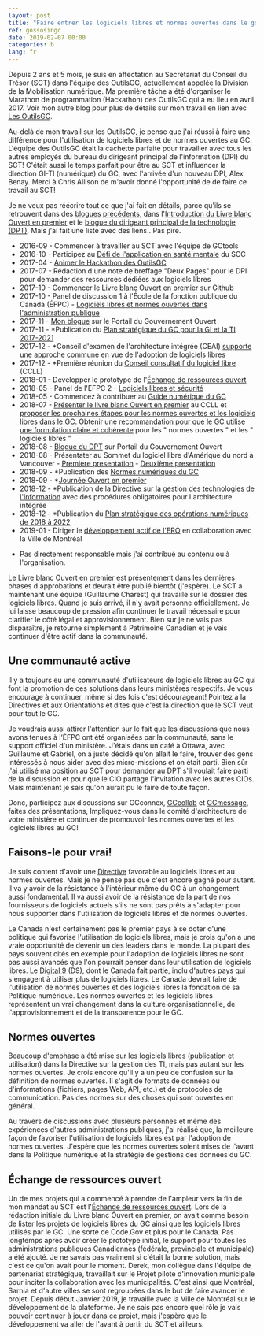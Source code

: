 ```yaml
---
layout: post
title: "Faire entrer les logiciels libres et normes ouvertes dans le gouvernement du Canada"
ref: gossosingc
date: 2019-02-07 00:00
categories: b
lang: fr
---
```


Depuis 2 ans et 5 mois, je suis en affectation au Secrétariat du Conseil du Trésor (SCT) dans l'équipe des OutilsGC, actuellement appelée la Division de la Mobilisation numérique. Ma première tâche a été d'organiser le Marathon de programmation (Hackathon) des OutilsGC qui a eu lieu en avril 2017. Voir mon autre blog pour plus de détails sur mon travail en lien avec [Les OutilsGC](../../../2019/02/06/Les-outilsgc.html).

Au-delà de mon travail sur les OutilsGC, je pense que j'ai réussi à faire une différence pour l'utilisation de logiciels libres et de normes ouvertes au GC. L'équipe des OutilsGC était la cachette parfaite pour travailler avec tous les autres employés du bureau du dirigeant principal de l'information (DPI) du SCT! C'était aussi le temps parfait pour être au SCT et influencer la direction GI-TI (numérique) du GC, avec l'arrivée d'un nouveau DPI, Alex Benay. Merci à Chris Allison de m'avoir donné l'opportunité de de faire ce travail au SCT!

Je ne veux pas réécrire tout ce que j'ai fait en détails, parce qu'ils se retrouvent dans des [blogues](https://smellems.github.io/b/2016/09/13/Developpement-engagement-communaut%C3%A9-logiciels-libres.html) [précédents](https://ouvert.canada.ca/fr/blogue/logiciels-libres-normes-ouvertes-au-gouvernement-du-canada), dans l'[Introduction du Livre blanc Ouvert en premier](https://github.com/canada-ca/Open_First_Whitepaper/blob/master/fr/1_Introduction.md) et le [blogue du dirigeant principal de la technologie (DPT)](https://ouvert.canada.ca/fr/blog/louverture-element-fondamental-dun-gouvernement-numerique). Mais j'ai fait une liste avec des liens.. Pas pire.

- 2016-09 - Commencer à travailler au SCT avec l'équipe de GCtools
- 2016-10 - Participez au [Défi de l'application en santé mentale](https://github.com/smellems/cscmhapp) du SCC
- 2017-04 - [Animer le Hackathon des OutilsGC](https://www.pscp.tv/GCcollab/)
- 2017-07 - Rédaction d'une note de breffage "Deux Pages" pour le DPI pour demander des ressources dédiées aux logiciels libres
- 2017-10 - Commencer le [Livre blanc Ouvert en premier](https://github.com/canada-ca/Open_First_Whitepaper) sur Github
- 2017-10 - Panel de discussion 1 à l'École de la fonction publique du Canada (ÉFPC) - [Logiciels libres et normes ouvertes dans l'administration publique](https://www.csps-efpc.gc.ca/events/oss/index-fra.aspx)
- 2017-11 - [Mon blogue](https://ouvert.canada.ca/fr/blogue/logiciels-libres-normes-ouvertes-au-gouvernement-du-canada) sur le Portail du Gouvernement Ouvert
- 2017-11 - *Publication du [Plan stratégique du GC pour la GI et la TI 2017-2021](https://www.canada.ca/fr/secretariat-conseil-tresor/services/technologie-information/plan-strategique-2017-2021.html)
- 2017-12 - *Conseil d'examen de l'architecture intégrée (CEAI) [supporte une approche commune](http://www.gcpedia.gc.ca/gcwiki/images/9/98/GC_EARB_2017-12-14_Record_of_Discussion.pdf) en vue de l'adoption de logiciels libres
- 2017-12 - *Première réunion du [Conseil consultatif du logiciel libre](https://github.com/canada-ca/OS-Advisory_Conseil-SO) (CCLL)
- 2018-01 - Développer le prototype de l'[Échange de ressources ouvert](https://canada-ca.github.io/ore-ero/accueil.html)
- 2018-05 - Panel de l'EFPC 2 - [Logiciels libres et sécurité](https://www.csps-efpc.gc.ca/events/ossas/index-fra.aspx)
- 2018-05 - Commencez à contribuer au [Guide numérique du GC](https://canada-ca.github.io/digital-playbook-guide-numerique/fr/apercu.html)
- 2018-07 - [Présenter le livre blanc Ouvert en premier](https://github.com/canada-ca/OS-Advisory_Conseil-SO/blob/master/en/Resources/Open_First_Whitepaper.md) au CCLL et [proposer les prochaines étapes pour les normes ouvertes et les logiciels libres dans le GC](https://github.com/canada-ca/OS-Advisory_Conseil-SO/blob/master/en/Resources/Open_Standards_OSS_GC.md). Obtenir une [recommandation pour que le GC utilise une formulation claire et cohérente](https://github.com/canada-ca/OS-Advisory_Conseil-SO/blob/master/fr/Rencontres/2018-07-18.md#normes-relatives-au-num%C3%A9rique) pour les " normes ouvertes " et les " logiciels libres "
- 2018-08 - [Blogue du DPT](https://ouvert.canada.ca/fr/blog/louverture-element-fondamental-dun-gouvernement-numerique) sur Portail du Gouvernement Ouvert
- 2018-08 - Présentater au Sommet du logiciel libre d'Amérique du nord à Vancouver - [Première presentation](https://events.linuxfoundation.org/wp-content/uploads/2017/11/BoF-Using-OSS-to-Build-the-Digital-Workspace-for-the-Government-of-Canada-S%C3%A9bastien-Lemay-Treasury-Board-of-Canada-Secretariat.pdf) - [Deuxième presentation](https://events.linuxfoundation.org/wp-content/uploads/2017/11/Open-Standards-and-Open-Source-Software-in-the-Government-of-Canada-S%C3%A9bastien-Lemay-Treasury-Board-of-Canada-Secretariat.pdf)
- 2018-09 - *Publication des [Normes numériques du GC](https://www.canada.ca/fr/gouvernement/fonctionpublique/modernisation/normes-numeriques-gouvernement-canada.html)
- 2018-09 - *[Journée Ouvert en premier](https://canada-ca.github.io/ofd-joep/fr/journee-ouvert-en-premier-agenda.html)
- 2018-12 - *Publication de la [Directive sur la gestion des technologies de l'information](https://www.tbs-sct.gc.ca/pol/doc-fra.aspx?id=15249#claC.2.3.8) avec des procédures obligatoires pour l'architecture intégrée
- 2018-12 - *Publication du [Plan stratégique des opérations numériques de 2018 à 2022](https://www.canada.ca/fr/gouvernement/systeme/gouvernement-numerique/plan-strategique-operations-numerique-2018-2022.html)
- 2019-01 - Diriger le [développement actif de l'ERO](https://github.com/canada-ca/ore-ero/projects/1) en collaboration avec la Ville de Montréal

* Pas directement responsable mais j'ai contribué au contenu ou à l'organisation.

Le Livre blanc Ouvert en premier est présentement dans les dernières phases d'approbations et devrait être publié bientôt (j'espère). Le SCT a maintenant une équipe (Guillaume Charest) qui travaille sur le dossier des logiciels libres. Quand je suis arrivé, il n'y avait personne officiellement. Je lui laisse beaucoup de pression afin continuer le travail nécessaire pour clarifier le côté légal et approvisionnement. Bien sur je ne vais pas disparaître, je retourne simplement à Patrimoine Canadien et je vais continuer d'être actif dans la communauté. 

## Une communauté active

Il y a toujours eu une communauté d'utilisateurs de logiciels libres au GC qui font la promotion de ces solutions dans leurs ministères respectifs. Je vous encourage à continuer, même si des fois c'est décourageant! Pointez à la Directives et aux Orientations et dites que c'est la direction que le SCT veut pour tout le GC.

Je voudrais aussi attirer l'attention sur le fait que les discussions que nous avons tenues à l‘ÉFPC ont été organisées par la communauté, sans le support officiel d'un ministère. J'étais dans un café à Ottawa, avec Guillaume et Gabriel, on a juste décidé qu'on allait le faire, trouver des gens intéressés à nous aider avec des micro-missions et on était parti. Bien sûr j'ai utilisé ma position au SCT pour demander au DPT s'il voulait faire parti de la discussion et pour que le CIO partage l'invitation avec les autres CIOs. Mais maintenant je sais qu'on aurait pu le faire de toute façon.

Donc, participez aux discussions sur GCconnex, [GCcollab](https://gccollab.ca/splash/) et [GCmessage](https://message.gccollab.ca/), faites des présentations, Impliquez-vous dans le comité d'architecture de votre ministère et continuer de promouvoir les normes ouvertes et les logiciels libres au GC!

## Faisons-le pour vrai!

Je suis content d'avoir une [Directive](https://www.tbs-sct.gc.ca/pol/doc-fra.aspx?id=15249#claC.2.3.8) favorable au logiciels libres et au normes ouvertes. Mais je ne pense pas que c'est encore gagné pour autant. Il va y avoir de la résistance à l'intérieur même du GC à un changement aussi fondamental. Il va aussi avoir de la résistance de la part de nos fournisseurs de logiciels actuels s'ils ne sont pas prêts à s'adapter pour nous supporter dans l'utilisation de logiciels libres et de normes ouvertes.

Le Canada n'est certainement pas le premier pays à se doter d'une politique qui favorise l'utilisation de logiciels libres, mais je crois qu'on a une vraie opportunité de devenir un des leaders dans le monde. La plupart des pays souvent cités en exemple pour l'adoption de logiciels libres ne sont pas aussi avancés que l'on pourrait penser dans leur utilisation de logiciels libres. Le [Digital 9](https://www.canada.ca/fr/secretariat-conseil-tresor/nouvelles/2018/11/le-canada-souhaite-la-bienvenue-a-de-nouvelles-nations-chefs-de-file-du-numerique-au-sein-du-groupe-numerique9.html) (D9), dont le Canada fait partie, inclu d'autres pays qui s'engagent à utiliser plus de logiciels libres. Le Canada devrait faire de l'utilisation de normes ouvertes et des logiciels libres la fondation de sa Politique numérique. Les normes ouvertes et les logiciels libres représentent un vrai changement dans la culture organisationnelle, de l'approvisionnement et de la transparence pour le GC.

## Normes ouvertes

Beaucoup d'emphase a été mise sur les logiciels libres (publication et utilisation) dans la Directive sur la gestion des TI, mais pas autant sur les normes ouvertes. Je crois encore qu'il y a un peu de confusion sur la définition de normes ouvertes. Il s'agit de formats de données ou d'informations (fichiers, pages Web, API, etc.) et de protocoles de communication. Pas des normes sur des choses qui sont ouvertes en général.

Au travers de discussions avec plusieurs personnes et même des expériences d'autres administrations publiques, j'ai réalisé que, la meilleure façon de favoriser l'utilisation de logiciels libres est par l'adoption de normes ouvertes. J'espère que les normes ouvertes soient mises de l'avant dans la Politique numérique et la stratégie de gestions des données du GC.

## Échange de ressources ouvert

Un de mes projets qui a commencé à prendre de l'ampleur vers la fin de mon mandat au SCT est l'[Échange de ressources ouvert](https://canada-ca.github.io/ore-ero/accueil.html). Lors de la rédaction initiale du Livre blanc Ouvert en premier, on avait comme besoin de lister les projets de logiciels libres du GC ainsi que les logiciels libres utilisés par le GC. Une sorte de Code.Gov et plus pour le Canada. Pas longtemps après avoir créer le prototype initial, le support pour toutes les administrations publiques Canadiennes (fédérale, provinciale et municipale) a été ajouté. Je ne savais pas vraiment si c'était la bonne solution, mais c'est ce qu'on avait pour le moment. Derek, mon collègue dans l'équipe de partenariat stratégique, travaillait sur le Projet pilote d'innovation municipale pour inciter la collaboration avec les municipalités. C'est ainsi que Montréal, Sarnia et d'autre villes se sont regroupées dans le but de faire avancer le projet. Depuis début Janvier 2019, je travaille avec la Ville de Montréal sur le développement de la plateforme. Je ne sais pas encore quel rôle je vais pouvoir continuer à jouer dans ce projet, mais j'espère que le développement va aller de l'avant à partir du SCT et ailleurs.
